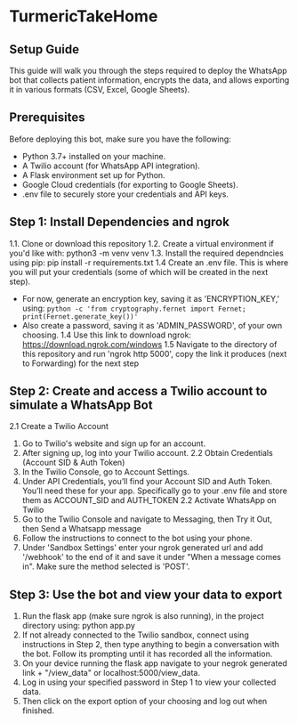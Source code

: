 # TurmericTakeHome
## Setup Guide ##
This guide will walk you through the steps required to deploy the WhatsApp bot that collects patient information, encrypts the data, and allows exporting it in various formats (CSV, Excel, Google Sheets).
## Prerequisites ##
Before deploying this bot, make sure you have the following:
  * Python 3.7+ installed on your machine.
  * A Twilio account (for WhatsApp API integration).
  * A Flask environment set up for Python.
  * Google Cloud credentials (for exporting to Google Sheets).
  * .env file to securely store your credentials and API keys.
    
## Step 1: Install Dependencies and ngrok ##
1.1. Clone or download this repository
1.2. Create a virtual environment if you'd like with:
  python3 -m venv venv
1.3. Install the required dependncies using pip:
  pip install -r requirements.txt
1.4 Create an .env file. This is where you will put your credentials (some of which will be created in the next step). 
  * For now, generate an encryption key, saving it as 'ENCRYPTION_KEY,' using: 
    `python -c 'from cryptography.fernet import Fernet; print(Fernet.generate_key())'`
  * Also create a password, saving it as 'ADMIN_PASSWORD', of your own choosing.
1.4 Use this link to download ngrok: https://download.ngrok.com/windows
1.5 Navigate to the directory of this repository and run 'ngrok http 5000', copy the link it produces (next to Forwarding) for the next step

## Step 2: Create and access a Twilio account to simulate a WhatsApp Bot ##
2.1 Create a Twilio Account
  1. Go to Twilio's website and sign up for an account.
  2. After signing up, log into your Twilio account.
2.2 Obtain Credentials (Account SID & Auth Token)
  1. In the Twilio Console, go to Account Settings.
  2. Under API Credentials, you’ll find your Account SID and Auth Token. You’ll need these for your app. Specifically go to your .env file and store them as ACCOUNT_SID and AUTH_TOKEN
2.2 Activate WhatsApp on Twilio
  1. Go to the Twilio Console and navigate to Messaging, then Try it Out, then Send a Whatsapp message
  2. Follow the instructions to connect to the bot using your phone.
  3. Under 'Sandbox Settings' enter your ngrok generated url and add '/webhook' to the end of it and save it under "When a message comes in". Make sure the method selected is 'POST'.
## Step 3: Use the bot and view your data to export ##
  1. Run the flask app (make sure ngrok is also running), in the project directory using:
     python app.py
  3. If not already connected to the Twilio sandbox, connect using instructions in Step 2, then type anything to begin a conversation with the bot. Follow its prompting until it has recorded all the information.
  4. On your device running the flask app navigate to your negrok generated link + "/view_data" or localhost:5000/view_data.
  5. Log in using your specified password in Step 1 to view your collected data.
  6. Then click on the export option of your choosing and log out when finished.
  
